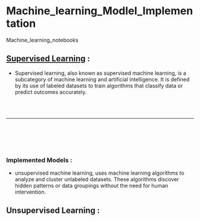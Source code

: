 # Machine_learning_Modlel_Implementation
Machine_learning_notebooks



## [Supervised Learning](Supervised) :

  *  Supervised learning, also known as supervised machine learning, is a subcategory of machine learning and artificial intelligence.
    It is defined by its use of labeled datasets to train algorithms that classify data or predict outcomes accurately.





<br><br>

<hr><br>

<br><br>

### Implemented Models :

  *  unsupervised machine learning, uses machine learning algorithms to analyze and cluster unlabeled datasets.
     These algorithms discover hidden patterns or data groupings without the need for human intervention.


## Unsupervised Learning :



